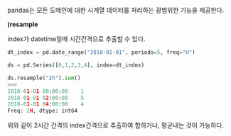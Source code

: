 # 
pandas는 모든 도메인에 대한 시계열 데이터를 처리하는 광범위한 기능을 제공한다.


__)resample__

index가 datetime일때 시간간격으로 추출할 수 있다.

```python
dt_index = pd.date_range("2018-01-01", periods=5, freq="H")

ds = pd.Series([0,1,2,3,4], index=dt_index)

ds.resample("2h").sum()
>>>
2018-01-01 00:00:00    1
2018-01-01 02:00:00    5
2018-01-01 04:00:00    4
Freq: 2H, dtype: int64
```
위와 같이 2시간 간격의 index간격으로 추출하여 합하거나, 평균내는 것이 가능하다.
